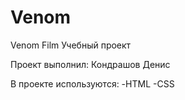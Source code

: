 # Venom
Venom Film
Учебный проект

Проект выполнил: Кондрашов Денис

В проекте используются:
-HTML
-CSS
